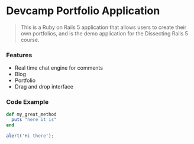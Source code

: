 # Devcamp Portfolio Application

> This is a Ruby on Rails 5 application that allows users to create their own portfolios, and is the demo application for the Dissecting Rails 5 course.

### Features

* Real time chat engine for comments
* Blog
* Portfolio
* Drag and drop interface

### Code Example

```ruby
def my_great_method
  puts "here it is"
end
```

```javascript
alert('Hi there');
```
